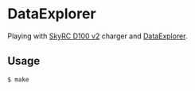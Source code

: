 # DataExplorer

Playing with [SkyRC D100 v2](http://www.skyrc.com/D100_v2_Charger) charger and [DataExplorer](http://www.nongnu.org/dataexplorer/).

## Usage

```
$ make
```
